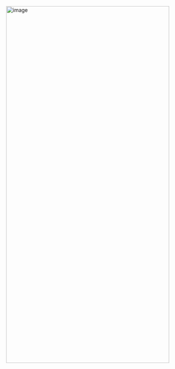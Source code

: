 <img width="441" height="961" alt="image" src="https://github.com/user-attachments/assets/68aa0259-fbfd-47a2-ae14-57a7637d9bae" />

